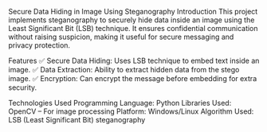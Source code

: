 Secure Data Hiding in Image Using Steganography
Introduction
This project implements steganography to securely hide data inside an image using the Least Significant Bit (LSB) technique. It ensures confidential communication without raising suspicion, making it useful for secure messaging and privacy protection.

Features
✅ Secure Data Hiding: Uses LSB technique to embed text inside an image.
✅ Data Extraction: Ability to extract hidden data from the stego image.
✅ Encryption: Can encrypt the message before embedding for extra security.

Technologies Used
Programming Language: Python
Libraries Used:
OpenCV – For image processing
Platform: Windows/Linux
Algorithm Used: LSB (Least Significant Bit) steganography
